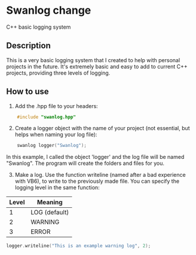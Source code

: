 # Swanlog change

C++ basic logging system

## Description

This is a very basic logging system that I created to help with personal projects in the future.
It's extremely basic and easy to add to current C++ projects, providing three levels of logging.

## How to use

1. Add the .hpp file to your headers:

```cpp
    #include "swanlog.hpp"
```

2. Create a logger object with the name of your project (not essential, but helps when naming your log file):

```cpp
    swanlog logger("Swanlog");
```

In this example, I called the object 'logger' and the log file will be named "Swanlog". The program will create the folders and files for you.

3. Make a log. Use the function writeline (named after a bad experience with VB6), to write to the previously made file. You can specify the logging level in the same function:

| Level | Meaning       |
| ----- | ------------- |
| 1     | LOG (default) |
| 2     | WARNING       |
| 3     | ERROR         |

```cpp
logger.writeline("This is an example warning log", 2);

```
